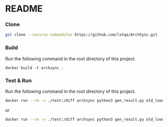 # README

### Clone

```bash
git clone --recurse-submodules https://github.com/lxtqa/ArchSync.git
```

### Build

Run the following command in the root directory of this project.

```
docker build -t archsync .
```

### Test & Run

Run the following command in the root directory of this project.

```bash
docker run --rm -v ./test:/diff archsync python3 gen_result.py old_loong.cc old_riscv.cc new_loong.cc -o result.cc
```

or

```bash
docker run --rm -v ./test:/diff archsync python3 gen_result.py old_loong.cc old_riscv.cc new_loong.cc
```

